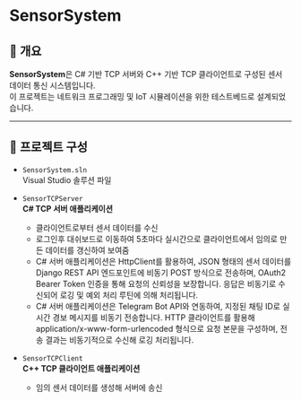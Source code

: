 # SensorSystem

## 📝 개요

**SensorSystem**은 C# 기반 TCP 서버와 C++ 기반 TCP 클라이언트로 구성된 센서 데이터 통신 시스템입니다.  
이 프로젝트는 네트워크 프로그래밍 및 IoT 시뮬레이션을 위한 테스트베드로 설계되었습니다.

---

## 📂 프로젝트 구성

- `SensorSystem.sln`  
  Visual Studio 솔루션 파일
  
- `SensorTCPServer`  
  **C# TCP 서버 애플리케이션**
  - 클라이언트로부터 센서 데이터를 수신
  - 로그인후 대쉬보드로 이동하여 5초마다 실시간으로 클라이언트에서 임의로 만든 데이터를 갱신하여 보여줌
  - C# 서버 애플리케이션은 HttpClient를 활용하여, JSON 형태의 센서 데이터를 Django REST API 엔드포인트에 비동기 POST 방식으로 전송하며, OAuth2 Bearer Token 인증을 통해 요청의 신뢰성을 보장합니다. 응답은 비동기로 수신되어 로깅 및 예외 처리 루틴에 의해 처리됩니다.
  - C# 서버 애플리케이션은 Telegram Bot API와 연동하여, 지정된 채팅 ID로 실시간 경보 메시지를 비동기 전송합니다.
    HTTP 클라이언트를 활용해 application/x-www-form-urlencoded 형식으로 요청 본문을 구성하며, 전송 결과는 비동기적으로 수신해 로깅 처리됩니다.
- `SensorTCPClient`  
  **C++ TCP 클라이언트 애플리케이션**
  - 임의 센서 데이터를 생성해 서버에 송신

